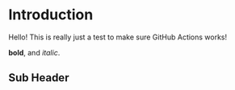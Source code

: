 # Introduction
Hello! This is really just a test to make sure GitHub Actions works!

**bold**, and *italic*.
## Sub Header
